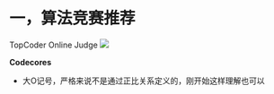# 一，算法竞赛推荐
TopCoder
Online Judge
	![](https://tuceng-1312762148.cos.ap-nanjing.myqcloud.com/Obsidian/202211081952764.png)

**Codecores** 

- 大O记号，严格来说不是通过正比关系定义的，刚开始这样理解也可以
